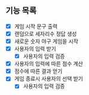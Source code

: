 ## 기능 목록

- [x] 게임 시작 문구 출력
- [x] 랜덤으로 세자리수 정답 생성
- [x] 새로운 숫자 야구 게임을 시작
- [x] 사용자의 입력 받기
  - [x] 사용자의 입력 검증
- [x] 사용자의 입력에 따른 점수 계산
- [x] 점수에 따른 결과 얻기
- [x] 게임 종료시 사용자의 선택 받기
  - [x] 사용자의 입력 검증
